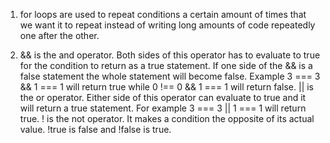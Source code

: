 1) for loops are used to repeat conditions a certain amount of times that we want it to repeat instead of writing long amounts of code repeatedly one after the other.

2) && is the and operator. Both sides of this operator has to evaluate to true for the condition to return as a true statement. If one side of the && is a false statement the whole statement will become false. Example 3 === 3 && 1 === 1 will return true while 0 !== 0 && 1 === 1 will return false. || is the or operator. Either side of this operator can evaluate to true and it will return a true statement. For example 3 === 3 || 1 === 1 will return true. ! is the not operator. It makes a condition the opposite of its actual value. !true is false and !false is true.
